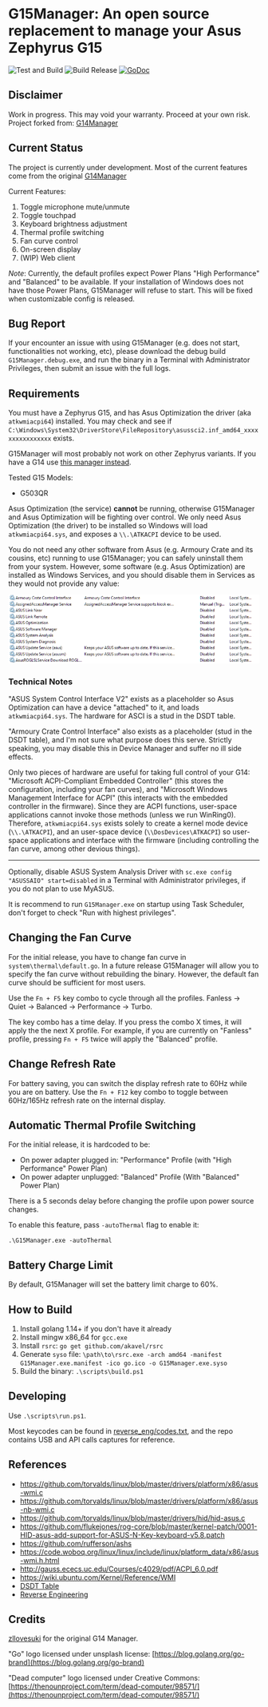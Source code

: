 # G15Manager: An open source replacement to manage your Asus Zephyrus G15

![Test and Build](https://github.com/NeilSeligmann/G15Manager/workflows/Test%20and%20Build/badge.svg) ![Build Release](https://github.com/NeilSeligmann/G15Manager/workflows/Build%20Release/badge.svg) [![GoDoc](https://godoc.org/github.com/zllovesuki/G15Manager?status.svg)](https://godoc.org/github.com/NeilSeligmann/G15Manager)

## Disclaimer

Work in progress. This may void your warranty. Proceed at your own risk.
Project forked from: [G14Manager](https://github.com/zllovesuki/G14Manager)

## Current Status
The project is currently under development.
Most of the current features come from the original [G14Manager](https://github.com/zllovesuki/G14Manager)

Current Features:
1. Toggle microphone mute/unmute
2. Toggle touchpad
2. Keyboard brightness adjustment
3. Thermal profile switching
4. Fan curve control
5. On-screen display
6. (WIP) Web client

_Note_: Currently, the default profiles expect Power Plans "High Performance" and "Balanced" to be available. If your installation of Windows does not have those Power Plans, G15Manager will refuse to start. This will be fixed when customizable config is released.

## Bug Report

If your encounter an issue with using G15Manager (e.g. does not start, functionalities not working, etc), please download the debug build `G15Manager.debug.exe`, and run the binary in a Terminal with Administrator Privileges, then submit an issue with the full logs.

## Requirements

You must have a Zephyrus G15, and has Asus Optimization the driver (aka `atkwmiacpi64`) installed. You may check and see if `C:\Windows\System32\DriverStore\FileRepository\asussci2.inf_amd64_xxxxxxxxxxxxxxxx` exists.

G15Manager will most probably not work on other Zephyrus variants. If you have a G14 use [this manager instead](https://github.com/zllovesuki/G15Manager).

Tested G15 Models:
- G503QR

Asus Optimization (the service) **cannot** be running, otherwise G15Manager and Asus Optimization will be fighting over control. We only need Asus Optimization (the driver) to be installed so Windows will load `atkwmiacpi64.sys`, and exposes a `\\.\ATKACPI` device to be used.

You do not need any other software from Asus (e.g. Armoury Crate and its cousins, etc) running to use G15Manager; you can safely uninstall them from your system. However, some software (e.g. Asus Optimization) are installed as Windows Services, and you should disable them in Services as they would not provide any value:

![Running Services](images/services.png)

### Technical Notes

"ASUS System Control Interface V2" exists as a placeholder so Asus Optimization can have a device "attached" to it, and loads `atkwmiacpi64.sys`. The hardware for ASCI is a stud in the DSDT table.

"Armoury Crate Control Interface" also exists as a placeholder (stud in the DSDT table), and I'm not sure what purpose does this serve. Strictly speaking, you may disable this in Device Manager and suffer no ill side effects.

Only two pieces of hardware are useful for taking full control of your G14: "Microsoft ACPI-Compliant Embedded Controller" (this stores the configuration, including your fan curves), and "Microsoft Windows Management Interface for ACPI" (this interacts with the embedded controller in the firmware). Since they are ACPI functions, user-space applications cannot invoke those methods (unless we run WinRing0). Therefore, `atkwmiacpi64.sys` exists solely to create a kernel mode device (`\\.\ATKACPI`), and an user-space device (`\\DosDevices\ATKACPI`) so user-space applications and interface with the firmware (including controlling the fan curve, among other devious things).

---

Optionally, disable ASUS System Analysis Driver with `sc.exe config "ASUSSAIO" start=disabled` in a Terminal with Administrator privileges, if you do not plan to use MyASUS.

It is recommend to run `G15Manager.exe` on startup using Task Scheduler, don't forget to check "Run with highest privileges".

## Changing the Fan Curve

For the initial release, you have to change fan curve in `system\thermal\default.go`. In a future release G15Manager will allow you to specify the fan curve without rebuilding the binary. However, the default fan curve should be sufficient for most users.

Use the `Fn + F5` key combo to cycle through all the profiles. Fanless -> Quiet -> Balanced -> Performance -> Turbo.

The key combo has a time delay. If you press the combo X times, it will apply the the next X profile. For example, if you are currently on "Fanless" profile, pressing `Fn + F5` twice will apply the "Balanced" profile.

## Change Refresh Rate

For battery saving, you can switch the display refresh rate to 60Hz while you are on battery. Use the `Fn + F12` key combo to toggle between 60Hz/165Hz refresh rate on the internal display.

## Automatic Thermal Profile Switching

For the initial release, it is hardcoded to be:

- On power adapter plugged in: "Performance" Profile (with "High Performance" Power Plan)
- On power adapter unplugged: "Balanced" Profile (With "Balanced" Power Plan)

There is a 5 seconds delay before changing the profile upon power source changes.

To enable this feature, pass `-autoThermal` flag to enable it:

```
.\G15Manager.exe -autoThermal
```

## Battery Charge Limit

By default, G15Manager will set the battery limit charge to 60%.

## How to Build

1. Install golang 1.14+ if you don't have it already
2. Install mingw x86_64 for `gcc.exe`
2. Install `rsrc`: `go get github.com/akavel/rsrc`
3. Generate `syso` file: `\path\to\rsrc.exe -arch amd64 -manifest G15Manager.exe.manifest -ico go.ico -o G15Manager.exe.syso`
4. Build the binary: `.\scripts\build.ps1`

## Developing

Use `.\scripts\run.ps1`.

Most keycodes can be found in [reverse_eng/codes.txt](https://github.com/zllovesuki/reverse_engineering/blob/master/G14/codes.txt), and the repo contains USB and API calls captures for reference.

## References

- https://github.com/torvalds/linux/blob/master/drivers/platform/x86/asus-wmi.c
- https://github.com/torvalds/linux/blob/master/drivers/platform/x86/asus-nb-wmi.c
- https://github.com/torvalds/linux/blob/master/drivers/hid/hid-asus.c
- https://github.com/flukejones/rog-core/blob/master/kernel-patch/0001-HID-asus-add-support-for-ASUS-N-Key-keyboard-v5.8.patch
- https://github.com/rufferson/ashs
- https://code.woboq.org/linux/linux/include/linux/platform_data/x86/asus-wmi.h.html
- http://gauss.ececs.uc.edu/Courses/c4029/pdf/ACPI_6.0.pdf
- https://wiki.ubuntu.com/Kernel/Reference/WMI
- [DSDT Table](https://github.com/zllovesuki/reverse_engineering/blob/master/G14/g14-dsdt.dsl)
- [Reverse Engineering](https://github.com/zllovesuki/reverse_engineering/tree/master/G14)

## Credits
[zllovesuki](https://github.com/zllovesuki) for the original G14 Manager.

"Go" logo licensed under unsplash license: [https://blog.golang.org/go-brand](https://blog.golang.org/go-brand)

"Dead computer" logo licensed under Creative Commons: [https://thenounproject.com/term/dead-computer/98571/](https://thenounproject.com/term/dead-computer/98571/)